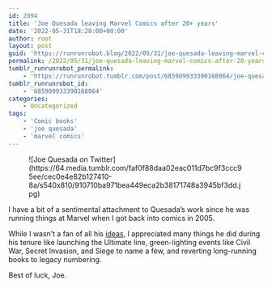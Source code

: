 ```yaml
---
id: 2094
title: 'Joe Quesada leaving Marvel Comics after 20+ years'
date: '2022-05-31T18:28:00+00:00'
author: root
layout: post
guid: 'https://runrunrobot.blog/2022/05/31/joe-quesada-leaving-marvel-comics-after-20-years/'
permalink: /2022/05/31/joe-quesada-leaving-marvel-comics-after-20-years-2/
tumblr_runrunrobot_permalink:
    - 'https://runrunrobot.tumblr.com/post/685909933390168064/joe-quesada-leaving-marvel-comics-after-20-years'
tumblr_runrunrobot_id:
    - '685909933390168064'
categories:
    - Uncategorized
tags:
    - 'Comic books'
    - 'joe quesada'
    - 'marvel comics'
---
```


[](https://twitter.com/JoeQuesada/status/1531669411467120640)

<figure class="tmblr-full" data-orig-height="649" data-orig-width="1228">![Joe Quesada on Twitter](https://64.media.tumblr.com/faf0f88daa02eac011d7bc9f3ccc95ee/cec0e4e82b127410-8a/s540x810/910710ba971bea449eca2b38171748a3945bf3dd.jpg)</figure>I have a bit of a sentimental attachment to Quesada’s work since he was running things at Marvel when I got back into comics in 2005.

While I wasn’t a fan of all his [ideas](https://en.wikipedia.org/wiki/Spider-Man%3A_One_More_Day), I appreciated many things he did during his tenure like launching the Ultimate line, green-lighting events like Civil War, Secret Invasion, and Siege to name a few, and reverting long-running books to legacy numbering.

Best of luck, Joe.